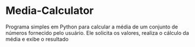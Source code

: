 # Media-Calculator
Programa simples em Python para calcular a média de um conjunto de números fornecido pelo usuário. Ele solicita os valores, realiza o cálculo da média e exibe o resultado
